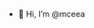 - 👋 Hi, I’m @mceea

<!---
mceea/mceea is a ✨ special ✨ repository because its `README.md` (this file) appears on your GitHub profile.
You can click the Preview link to take a look at your changes.
--->
